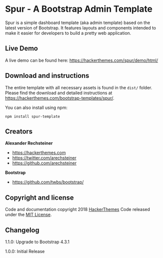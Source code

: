 # Spur - A Bootstrap Admin Template

Spur is a simple dashboard template (aka admin template) based on the latest version of Bootstrap. It features layouts
and components intended to make it easier for developers to build a pretty web application.

## Live Demo

A live demo can be found here: https://hackerthemes.com/spur/demo/html/

## Download and instructions

The entire template with all necessary assets is found in the `dist/` folder.
Please find the download and detailed instructions at https://hackerthemes.com/bootstrap-templates/spur/.

You can also install using npm:

```npm install spur-template```

## Creators

**Alexander Rechsteiner**

- <https://hackerthemes.com>
- <https://twitter.com/arechsteiner>
- <https://github.com/arechsteiner>

**Bootstrap**

- <https://github.com/twbs/bootstrap/>

## Copyright and license

Code and documentation copyright 2018 [HackerThemes](https://hacekrthemes.com) Code released under the [MIT License](https://opensource.org/licenses/MIT).


## Changelog

1.1.0: Upgrade to Bootstrap 4.3.1

1.0.0: Initial Release

